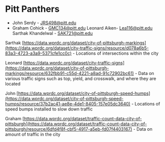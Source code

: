 
# Pitt Panthers

- John Serdy - JRS498@pitt.edu
- Graham Cohick - GMC134@pitt.edu
Leonard Aiken- Lea116@pitt.edu
Sarthak Khandelwal - SAK721@pitt.edu

Sarthak
[https://data.wprdc.org/dataset/city-of-pittsburgh-markings](https://data.wprdc.org/dataset/city-traffic-signs/resource/d078a6b5-83a3-4723-a3a9-5371cfe1cc0c) - Locations of intersections within the city

Leonard
[https://data.wprdc.org/dataset/city-traffic-signs](https://data.wprdc.org/dataset/city-of-pittsburgh-markings/resource/632fbb91-c55d-4221-a8ad-91c72902bc61) - Data on various traffic signs such as top, yield, and crosswalk, and where they are located

John
[https://data.wprdc.org/dataset/city-of-pittsburgh-speed-humps](https://data.wprdc.org/dataset/city-of-pittsburgh-speed-humps/resource/37b2ac41-ae8e-4de1-8405-157e05dc3640) - Locations of speed bumps installed to slow down traffic

Graham
[https://data.wprdc.org/dataset/traffic-count-data-city-of-pittsburgh](https://data.wprdc.org/dataset/traffic-count-data-city-of-pittsburgh/resource/6dfd4f8f-cbf5-4917-a5eb-fd07f4403167) - Data on amount of traffic in the city
